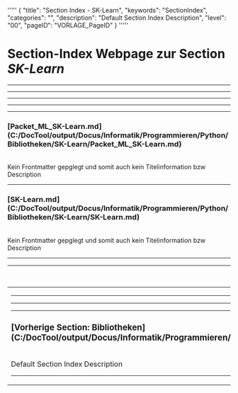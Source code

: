 '''''
{
"title": "Section Index - SK-Learn",
"keywords": "SectionIndex",
"categories": "",
"description": "Default Section Index Description",
"level": "00",
"pageID": "VORLAGE_PageID"
}
'''''


<h1>Section-Index Webpage zur Section <i>SK-Learn</i></h1>

<hr><hr><hr><hr><hr>


<h3>[Packet_ML_SK-Learn.md](C:/DocTool/output/Docus/Informatik/Programmieren/Python/Bibliotheken/SK-Learn/Packet_ML_SK-Learn.md)</h3><br>Kein Frontmatter gepglegt und somit auch kein Titelinformation bzw Description<hr>


<h3>[SK-Learn.md](C:/DocTool/output/Docus/Informatik/Programmieren/Python/Bibliotheken/SK-Learn/SK-Learn.md)</h3><br>Kein Frontmatter gepglegt und somit auch kein Titelinformation bzw Description<hr><table><thead> <tr> <th>Vorgelagerte Section</th> <th>Nachgelagerte Section</th></tr></thead><tbody><tr><td><hr><hr><hr><h3>[Vorherige Section: Bibliotheken](C:/DocTool/output/Docus/Informatik/Programmieren/Python/Bibliotheken/SectionIndex_DocTooloutputDocusInformatikProgrammierenPythonBibliotheken.html)</h3><br>Default Section Index Description<hr></td><td>ListeNachgelagerte Sections</td></tr></tbody></table>